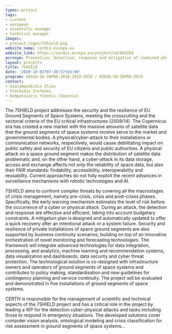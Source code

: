 ```yaml
---
types: project
tags:
- current
- european
- scientific manager
- technical manager
images:
- project_logos/7shield.png
website_name: cordis.europa.eu
website_link: https://cordis.europa.eu/project/id/883284
acronym: Prevention, detection, response and mitigation of combined physical and cyber threats to critical infrastructure in Europe
layout: projects
title: 7SHIELD
date: '2020-10-02T07:48:57+03:00'
program: H2020-SU-INFRA-2018-2019-2020 / H2020-SU-INFRA-2019
contact:
- Gialampoukidis Ilias
- Vrochidis Stefanos
- Kompatsiaris Yiannis (Ioannis)
---
```

<p>
The 7SHIELD project addresses the security and the resilience of EU Ground Segments of Space Systems, meeting the crosscutting and the sectorial criteria of the EU critical infrastructures (2008/14). The Copernicus era has created a new market with the massive amounts of satellite data that the ground segments of space systems receive serve to the market and governmental bodies. A physical/cyber-attack to their installations or communication networks, respectively, would cause debilitating impact on public safety and security of EU citizens and public authorities. A physical attack on a space ground segment makes the distribution of satellite data problematic and, on the other hand, a cyber-attack in its data storage, access and exchange affects not only the reliability of space data, but also their FAIR standards: findability, accessibility, interoperability and reusability. Current approaches do not fully exploit the recent advances in surveillance mechanisms with robotic technologies and AI.
</p>
<p>
7SHIELD aims to confront complex threats by covering all the macrostages of crisis management, namely pre-crisis, crisis and post-crises phases. Specifically, the early warning mechanism estimates the level of risk before the occurrence of a cyber or physical attack. During an attack, the detection and response are effective and efficient, taking into account budgetary constraints. A mitigation plan is designed and automatically updated to offer a quick recovery after an intentional attack or a system failure. Security and resilience of private installations of space ground segments are also supported by business continuity scenarios, building on top of an innovative orchestration of novel monitoring and forecasting technologies. The framework will integrate advanced technologies for data integration, processing, and analytics, machine learning and recommendation systems, data visualization and dashboards, data security and cyber threat protection. The technological solution is co-designed with infrastructure owners and operators of ground segments of space systems and contributes to policy making, standardisation and new guidelines for contingency planning and service continuity. The project will be evaluated and demonstrated in five installations of ground segments of space systems.
</p>
<p>
CERTH is responsible for the management of scientific and technical aspects of the 7SHIELD project and has a critical role in the project by leading a WP for the detection cyber-physical attacks and tasks including those to respond in emergency situations. The developed solutions cover computer vision analysis, ontological modeling and crisis classification for risk assessment in ground segments of space systems...
</p>
